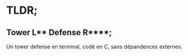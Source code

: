 # TLDR;
## Tower L** Defense R****;

Un tower defense en terminal, codé en C, sans dépandences externes.
